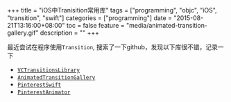 +++
title = "iOS中Tranisition常用库"
tags = ["programming", "objc", "iOS", "transition", "swift"]
categories = ["programming"]
date = "2015-08-21T13:16:00+08:00"
toc = false
feature = "media/animated-transition-gallery.gif"
description = ""
+++


最近尝试在程序使用`Transition`, 搜索了一下github，发现以下库很不错，记录一下

- [`VCTransitionsLibrary`](https://github.com/ColinEberhardt/VCTransitionsLibrary)
- [`AnimatedTransitionGallery`](https://github.com/shu223/AnimatedTransitionGallery)
- [`PinterestSwift`](https://github.com/demonnico/PinterestSwift)
- [`PinterestAnimator`](https://github.com/xhzengAIB/PinterestAnimator)
<!--more-->